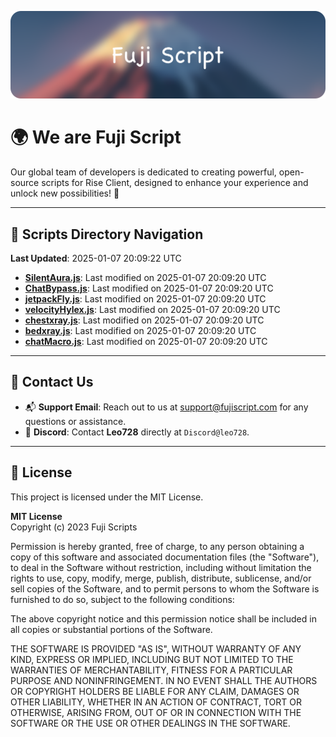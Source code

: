 ![Banner](.github/b.webp)

# 🌍 **We are Fuji Script**

Our global team of developers is dedicated to creating powerful, open-source scripts for Rise Client, designed to enhance your experience and unlock new possibilities! 🌟

---
<!-- SCRIPTS_NAVIGATION_START -->
## 📂 **Scripts Directory Navigation**

**Last Updated**: 2025-01-07 20:09:22 UTC

- **[SilentAura.js](scripts/SilentAura.js)**: Last modified on 2025-01-07 20:09:20 UTC
- **[ChatBypass.js](scripts/ChatBypass.js)**: Last modified on 2025-01-07 20:09:20 UTC
- **[jetpackFly.js](scripts/jetpackFly.js)**: Last modified on 2025-01-07 20:09:20 UTC
- **[velocityHylex.js](scripts/velocityHylex.js)**: Last modified on 2025-01-07 20:09:20 UTC
- **[chestxray.js](scripts/chestxray.js)**: Last modified on 2025-01-07 20:09:20 UTC
- **[bedxray.js](scripts/bedxray.js)**: Last modified on 2025-01-07 20:09:20 UTC
- **[chatMacro.js](scripts/chatMacro.js)**: Last modified on 2025-01-07 20:09:20 UTC

<!-- SCRIPTS_NAVIGATION_END -->

---

## 💬 **Contact Us**  
- 📬 **Support Email**: Reach out to us at [support@fujiscript.com](mailto:support@fujiscript.com) for any questions or assistance.  
- 💬 **Discord**: Contact **Leo728** directly at `Discord@leo728`.

---

## 📜 **License**

This project is licensed under the MIT License.  

**MIT License**  
Copyright (c) 2023 Fuji Scripts  

Permission is hereby granted, free of charge, to any person obtaining a copy of this software and associated documentation files (the "Software"), to deal in the Software without restriction, including without limitation the rights to use, copy, modify, merge, publish, distribute, sublicense, and/or sell copies of the Software, and to permit persons to whom the Software is furnished to do so, subject to the following conditions:  

The above copyright notice and this permission notice shall be included in all copies or substantial portions of the Software.  

THE SOFTWARE IS PROVIDED "AS IS", WITHOUT WARRANTY OF ANY KIND, EXPRESS OR IMPLIED, INCLUDING BUT NOT LIMITED TO THE WARRANTIES OF MERCHANTABILITY, FITNESS FOR A PARTICULAR PURPOSE AND NONINFRINGEMENT. IN NO EVENT SHALL THE AUTHORS OR COPYRIGHT HOLDERS BE LIABLE FOR ANY CLAIM, DAMAGES OR OTHER LIABILITY, WHETHER IN AN ACTION OF CONTRACT, TORT OR OTHERWISE, ARISING FROM, OUT OF OR IN CONNECTION WITH THE SOFTWARE OR THE USE OR OTHER DEALINGS IN THE SOFTWARE.  
